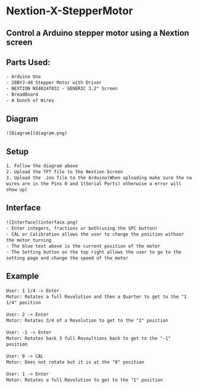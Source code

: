 # Nextion-X-StepperMotor
## Control a Arduino stepper motor using a Nextion screen

## Parts Used:
	- Arduino Uno
	- 28BYJ-48 Stepper Motor with Driver
	- NEXTION NX4024T032 - GENERIC 3.2" Screen
	- BreadBoard
	- A bunch of Wires

## Diagram
	![Diagram](diagram.png)

## Setup
	1. Follow the diagram above
	2. Upload the TFT file to the Nextion Screen
	3. Upload the .ino file to the Arduino(When uploading make sure the no wires are in the Pins 0 and 1(Serial Ports) otherwise a error will show up)

## Interface
	![Interface](interface.png)
	- Enter integers, fractions or both(using the SPC button)
	- CAL or Calibration allows the user to change the position withour the motor turning
	- The blue text above is the current position of the motor
	- The Setting button on the top right allows the user to go to the setting page and change the speed of the motor

## Example
	User: 1 1/4 -> Enter
	Motor: Rotates a full Revolution and then a Quarter to get to the "1 1/4" position
	
	User: 2 -> Enter
	Motor: Rotates 3/4 of a Revolution to get to the "2" position
	
	User: -1 -> Enter
	Motor: Rotates back 3 full Revoultions back to get to the "-1" position 
	
	User: 0 -> CAL
	Motor: Does not rotate but it is at the "0" position
	
	User: 1 -> Enter
	Motor: Rotates a full Revolution to get to the "1" position
